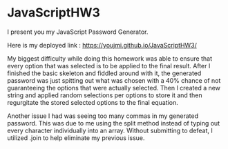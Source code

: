 # JavaScriptHW3

I present you my JavaScript Password Generator.

Here is my deployed link : https://youjmi.github.io/JavaScriptHW3/

My biggest difficulty while doing this homework was able to ensure that every option that was selected is to be applied to the final result. After I finished the basic skeleton and fiddled around with it, the generated password was just spitting out what was chosen with a 40% chance of not guaranteeing the options that were actually selected. Then I created a new string and applied random selections per options to store it and then regurgitate the stored selected options to the final equation. 

Another issue I had was seeing too many commas in my generated password. This was due to me using the split method instead of typing out every character individually into an array. Without submitting to defeat, I utilized .join to help eliminate my previous issue.  


